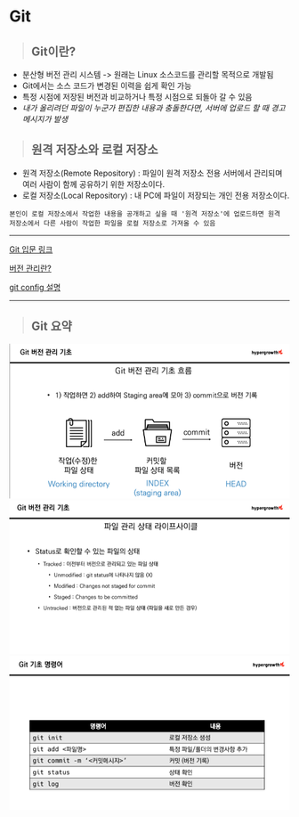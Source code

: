 # Git

> ## Git이란? 
- 분산형 버전 관리 시스템 -> 원래는 Linux 소스코드를 관리할 목적으로 개발됨
- Git에서는 소스 코드가 변경된 이력을 쉽게 확인 가능
- 특정 시점에 저장된 버전과 비교하거나 특정 시점으로 되돌아 갈 수 있음
- *내가 올리려던 파일이 누군가 편집한 내용과 충돌한다면, 서버에 업로드 할 때 경고 메시지가 발생*

> ## 원격 저장소와 로컬 저장소
- 원격 저장소(Remote Repository) : 파일이 원격 저장소 전용 서버에서 관리되며 여러 사람이 함께 공유하기 위한 저장소이다.
- 로컬 저장소(Local Repository) : 내 PC에 파일이 저장되는 개인 전용 저장소이다.

```
본인이 로컬 저장소에서 작업한 내용을 공개하고 싶을 때 '원격 저장소'에 업로드하면 원격 저장소에서 다른 사람이 작업한 파일을 로컬 저장소로 가져올 수 있음
```
---

[Git 입문 링크](https://backlog.com/git-tutorial/kr/intro/intro4_1.html)

[버전 관리란?](https://git-scm.com/book/ko/v2/%EC%8B%9C%EC%9E%91%ED%95%98%EA%B8%B0-%EB%B2%84%EC%A0%84-%EA%B4%80%EB%A6%AC%EB%9E%80%3F)

[git config 설명](https://www.daleseo.com/git-config/)

---
> ## Git 요약

![1](photo/1.png)
![2](photo/2.png)
![3](photo/3.png)




